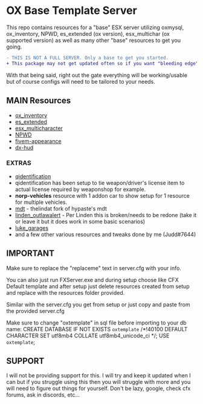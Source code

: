 # OX Base Template Server
This repo contains resources for a "base" ESX server utilizing oxmysql, ox_inventory, NPWD, es_extended (ox version), esx_multichar (ox supported version) as well as many other "base" resources to get you going.

```diff
- THIS IS NOT A FULL SERVER. Only a base to get you started.
+ This package may not get updated often so if you want "bleeding edge" updates you will need to do yourself.
```

With that being said, right out the gate everything will be working/usable but of course configs will need to be tailored to your needs.


## MAIN Resources
* [ox_inventory](https://github.com/overextended/ox_inventory)
* [es_extended](https://github.com/overextended/es_extended)
* [esx_multicharacter](https://github.com/thelindat/esx_multicharacter)
* [NPWD](https://github.com/project-error/npwd)
* [fivem-appearance](https://github.com/ZiggyJoJo/brp-fivem-appearance)
* [dx-hud](https://github.com/0xDEMXN/dx_hud)

### EXTRAS
* [qidentification](https://github.com/katotekii/qidentification)
* qidentification has been setup to tie weapon/driver's license item to actual license required by weaponshop for example.
* **norp-vehicles** resource with 1 addon car to show setup for 1 resource for multiple vehicles.
* [mdt](https://github.com/thelindat/mdt) - thelindat fork of hypaste's mdt
* [linden_outlawalert](https://github.com/thelindat/linden_outlawalert) - Per Linden this is broken/needs to be redone (take it or leave it but it does work in some basic scenarios)
* [luke_garages](https://github.com/LukeWasTakenn/luke_garages)
* and a few other various resources and tweaks done by me (Judd#7644)

## IMPORTANT
Make sure to replace the "replaceme" text in server.cfg with your info.

You can also just run FXServer.exe and during setup choose like CFX Default template and after setup
just delete resources created from setup and replace with the resources folder provided.

Similar with the server.cfg you get from setup or just copy and paste from the provided server.cfg

Make sure to change "oxtemplate" in sql file before importing to your db name:
CREATE DATABASE IF NOT EXISTS `oxtemplate` /*!40100 DEFAULT CHARACTER SET utf8mb4 COLLATE utf8mb4_unicode_ci */;
USE `oxtemplate`;

## SUPPORT
I will not be providing support for this. I will try and keep it updated when I can but if you struggle using this then you will struggle with more and you will need to figure out things for yourself. Don't be lazy, google, check cfx forums, ask in discords, etc...

